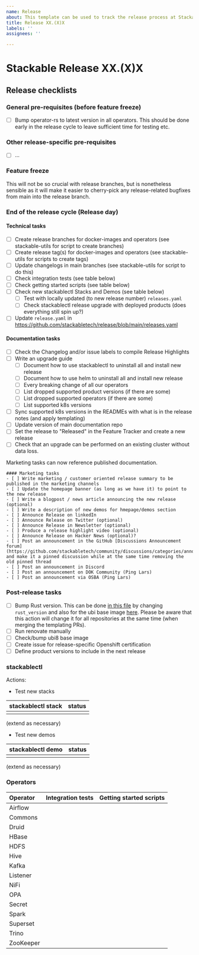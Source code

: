```yaml
---
name: Release
about: This template can be used to track the release process at Stackable
title: Release XX.(X)X
labels: ''
assignees: ''

---
```


# Stackable Release XX.(X)X

## Release checklists

### General pre-requisites (before feature freeze)

- [ ] Bump operator-rs to latest version in all operators. This should be done early in the release cycle to leave sufficient time for testing etc.

### Other release-specific pre-requisites
- [ ] ...

### Feature freeze

This will not be so crucial with release branches, but is nonetheless sensible as it will make it easier to cherry-pick any release-related bugfixes from main into the release branch.

### End of the release cycle (Release day)

#### Technical tasks
- [ ] Create release branches for docker-images and operators (see stackable-utils for script to create branches)
- [ ] Create release tag(s) for docker-images and operators (see stackable-utils for scripts to create tags)
- [ ] Update changelogs in main branches (see stackable-utils for script to do this)
- [ ] Check integration tests (see table below)
- [ ] Check getting started scripts (see table below)
- [ ] Check new stackablectl Stacks and Demos (see table below)
  - [ ] Test with locally updated (to new release number) `releases.yaml`
  - [ ] Check stackablectl release upgrade with deployed products (does everything still spin up?) 
- [ ] Update `release.yaml` in https://github.com/stackabletech/release/blob/main/releases.yaml

#### Documentation tasks
- [ ] Check the Changelog and/or issue labels to compile Release Highlights
- [ ] Write an upgrade guide
  - [ ] Document how to use stackablectl to uninstall all and install new release
  - [ ] Document how to use helm to uninstall all and install new release
  - [ ] Every breaking change of all our operators
  - [ ] List dropped supported product versions (if there are some)
  - [ ] List dropped supported operators (if there are some)
  - [ ] List supported k8s versions
- [ ] Sync supported k8s versions in the READMEs with what is in the release notes (and apply templating)
- [ ] Update version of main documentation repo
- [ ] Set the release to "Released" in the Feature Tracker and create a new release
- [ ] Check that an upgrade can be performed on an existing cluster without data loss.

Marketing tasks can now reference published documentation.

```[tasklist]
#### Marketing tasks
- [ ] Write marketing / customer oriented release summary to be published in the marketing channels
- [ ] Update the homepage banner (as long as we have it) to point to the new release
- [ ] Write a blogpost / news article announcing the new release (optional)
- [ ] Write a description of new demos for hmepage/demos section
- [ ] Announce Release on linkedIn
- [ ] Announce Release on Twitter (optional)
- [ ] Announce Release in Newsletter (optional)
- [ ] Produce a release highlight video (optional)
- [ ] Announce Release on Hacker News (optional)?
- [ ] Post an announcement in the GitHub [Discussions Announcement forum](https://github.com/stackabletech/community/discussions/categories/announcements) and make it a pinned discussion while at the same time removing the old pinned thread
- [ ] Post an announcement in Discord
- [ ] Post an announcement on DOK Community (Ping Lars)
- [ ] Post an announcement via OSBA (Ping Lars)
```


### Post-release tasks
- [ ] Bump Rust version. This can be done [in this file](https://github.com/stackabletech/operator-templating/blob/main/repositories.yaml) by changing `rust_version` and also for the ubi base image [here](https://github.com/stackabletech/docker-images/blob/main/ubi8-rust-builder/Dockerfile#L25). Please be aware that this action will change it for all repositories at the same time (when merging the templating PRs).
- [ ] Run renovate manually
- [ ] Check/bump ubi8 base image
- [ ] Create issue for release-specific Openshift certification
- [ ] Define product versions to include in the next release

### stackablectl

Actions:
* Test new stacks

| stackablectl stack | status |
| :--- | :--- |
| | |
(extend as necessary)

* Test new demos

| stackablectl demo | status |
| :--- | :--- |
| | |
(extend as necessary)

### Operators

| Operator  | Integration tests | Getting started scripts |
| :--- | :---: | :--- |
| Airflow   |         |                              |
| Commons   |         |                              |
| Druid     |         |                              |
| HBase     |         |                              |
| HDFS      |         |                              |
| Hive      |         |                              |
| Kafka     |         |                              |
| Listener  |         |                              |
| NiFi      |         |                              | 
| OPA       |         |                              |
| Secret    |         |                              |
| Spark     |         |                              |
| Superset  |         |                              |
| Trino     |         |                              |
| ZooKeeper |         |                              |

